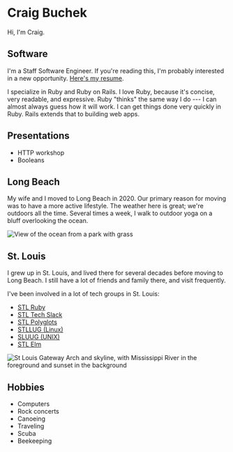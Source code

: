 Craig Buchek
============

Hi, I'm Craig.

## Software

I'm a Staff Software Engineer.
If you're reading this, I'm probably interested in a new opportunity.
[Here's my resume](https://resume.craigbuchek.com).

I specialize in Ruby and Ruby on Rails.
I love Ruby, because it's concise, very readable, and expressive.
Ruby "thinks" the same way I do --- I can almost always guess how it will work.
I can get things done very quickly in Ruby.
Rails extends that to building web apps.

## Presentations

- HTTP workshop
- Booleans

<!--
## Open Source
 -->


## Long Beach

My wife and I moved to Long Beach in 2020.
Our primary reason for moving was to have a more active lifestyle.
The weather here is great; we're outdoors all the time.
Several times a week, I walk to outdoor yoga on a bluff overlooking the ocean.

![View of the ocean from a park with grass](/images/long-beach-bluff-view.jpeg "My view from yoga on the bluff in Long Beach")

## St. Louis

I grew up in St. Louis, and lived there for several decades before moving to Long Beach.
I still have a lot of friends and family there, and visit frequently.

I've been involved in a lot of tech groups in St. Louis:

- [STL Ruby](https://www.meetup.com/stlruby/)
- [STL Tech Slack](https://stltech.org/)
- [STL Polyglots](https://www.meetup.com/stl-polyglots/)
- [STLLUG (Linux)](http://stllinux.org/)
- [SLUUG (UNIX)](http://sluug.org/)
- [STL Elm](https://www.meetup.com/stlelm/)

![St Louis Gateway Arch and skyline, with Mississippi River in the foreground and sunset in the background](/images/stl-arch.jpeg "St Louis Gateway Arch and skyline")

## Hobbies

- Computers
- Rock concerts
- Canoeing
- Traveling
- Scuba
- Beekeeping
